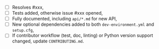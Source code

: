 <!-- Feel free to remove check-list items that aren't relevant to your change -->

 - [ ] Resolves #xxx,
 - [ ] Tests added, otherwise issue #xxx opened,
 - [ ] Fully documented, including `api/*.md` for new API,
 - [ ] New optional dependencies added to both `dev-environment.yml` and `setup.cfg`,
 - [ ] If contributor workflow (test, doc, linting) or Python version support changed, update `CONTRIBUTING.md`.